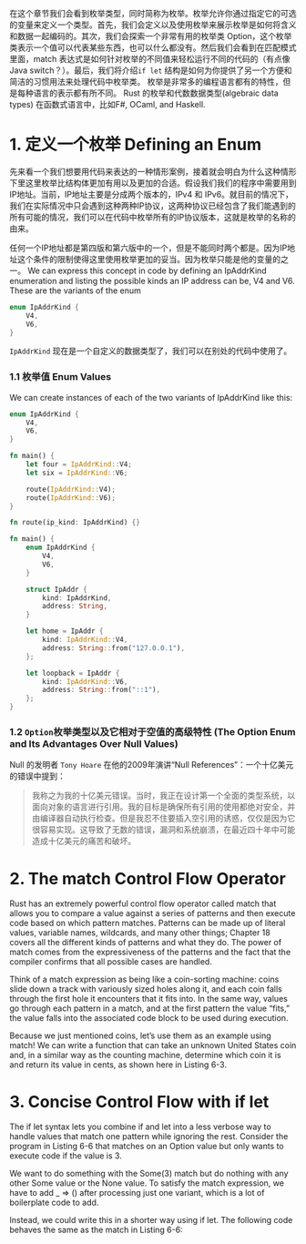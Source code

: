 在这个章节我们会看到枚举类型，同时简称为枚举。枚举允许你通过指定它的可选的变量来定义一个类型。首先，我们会定义以及使用枚举来展示枚举是如何将含义和数据一起编码的。其次，我们会探索一个非常有用的枚举类 Option，这个枚举类表示一个值可以代表某些东西，也可以什么都没有。然后我们会看到在匹配模式里面，match 表达式是如何针对枚举的不同值来轻松运行不同的代码的（有点像Java switch？）。最后，我们将介绍`if let` 结构是如何为你提供了另一个方便和简洁的习惯用法来处理代码中枚举类。
枚举是非常多的编程语言都有的特性，但是每种语言的表示都有所不同。 Rust 的枚举和代数数据类型(algebraic data types) 在函数式语言中，比如F#, OCaml, and Haskell.

# 1. 定义一个枚举 Defining an Enum

先来看一个我们想要用代码来表达的一种情形案例，接着就会明白为什么这种情形下里这里枚举比结构体更加有用以及更加的合适。假设我们我们的程序中需要用到IP地址。当前，IP地址主要是分成两个版本的，IPv4 和 IPv6。就目前的情况下，我们在实际情况中只会遇到这种两种IP协议，这两种协议已经包含了我们能遇到的所有可能的情况，我们可以在代码中枚举所有的IP协议版本，这就是枚举的名称的由来。

任何一个IP地址都是第四版和第六版中的一个，但是不能同时两个都是。因为IP地址这个条件的限制使得这里使用枚举更加的妥当。因为枚举只能是他的变量的之一。
We can express this concept in code by defining an IpAddrKind enumeration and listing the possible kinds an IP address can be, V4 and V6. These are the variants of the enum

```rust
enum IpAddrKind {
    V4,
    V6,
}
```
`IpAddrKind` 现在是一个自定义的数据类型了，我们可以在别处的代码中使用了。
### 1.1 枚举值 Enum Values
We can create instances of each of the two variants of IpAddrKind like this:

```rust
enum IpAddrKind {
    V4,
    V6,
}

fn main() {
    let four = IpAddrKind::V4;
    let six = IpAddrKind::V6;

    route(IpAddrKind::V4);
    route(IpAddrKind::V6);
}

fn route(ip_kind: IpAddrKind) {}
```


```rust
fn main() {
    enum IpAddrKind {
        V4,
        V6,
    }

    struct IpAddr {
        kind: IpAddrKind,
        address: String,
    }

    let home = IpAddr {
        kind: IpAddrKind::V4,
        address: String::from("127.0.0.1"),
    };

    let loopback = IpAddr {
        kind: IpAddrKind::V6,
        address: String::from("::1"),
    };
}
```



### 1.2 `Option`枚举类型以及它相对于空值的高级特性 (The Option Enum and Its Advantages Over Null Values)

Null 的发明者 `Tony Hoare` 在他的2009年演讲“Null References”：一个十亿美元的错误中提到：
> 我称之为我的十亿美元错误。当时，我正在设计第一个全面的类型系统，以面向对象的语言进行引用。我的目标是确保所有引用的使用都绝对安全，并由编译器自动执行检查。但是我忍不住要插入空引用的诱惑，仅仅是因为它很容易实现。这导致了无数的错误，漏洞和系统崩溃，在最近四十年中可能造成十亿美元的痛苦和破坏。
### 

### 

# 2. The match Control Flow Operator
Rust has an extremely powerful control flow operator called match that allows you to compare a value against a series of patterns and then execute code based on which pattern matches. Patterns can be made up of literal values, variable names, wildcards, and many other things; Chapter 18 covers all the different kinds of patterns and what they do. The power of match comes from the expressiveness of the patterns and the fact that the compiler confirms that all possible cases are handled.

Think of a match expression as being like a coin-sorting machine: coins slide down a track with variously sized holes along it, and each coin falls through the first hole it encounters that it fits into. In the same way, values go through each pattern in a match, and at the first pattern the value “fits,” the value falls into the associated code block to be used during execution.

Because we just mentioned coins, let’s use them as an example using match! We can write a function that can take an unknown United States coin and, in a similar way as the counting machine, determine which coin it is and return its value in cents, as shown here in Listing 6-3.

# 3. Concise Control Flow with if let

The if let syntax lets you combine if and let into a less verbose way to handle values that match one pattern while ignoring the rest. Consider the program in Listing 6-6 that matches on an Option<u8> value but only wants to execute code if the value is 3.



We want to do something with the Some(3) match but do nothing with any other Some<u8> value or the None value. To satisfy the match expression, we have to add _ => () after processing just one variant, which is a lot of boilerplate code to add.

Instead, we could write this in a shorter way using if let. The following code behaves the same as the match in Listing 6-6: